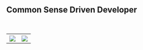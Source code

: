 ## Common Sense Driven Developer

<br>

<table style="width:100%">
  <tr>
    <th> <img align="center" 
              src="https://github-readme-stats.vercel.app/api/top-langs/?username=dehasi&hide=html,matlab,tex&layout=compact&count_private=true" /> </th>
    <th> <img align="center" src="https://github-readme-stats.vercel.app/api?username=dehasi&show_icons=true&count_private=true" /> </th>
  </tr>
</table>
